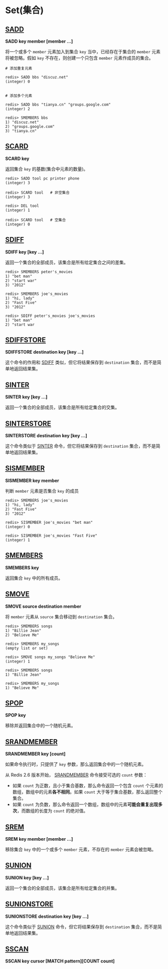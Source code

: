 # Set(集合)

## [SADD](http://redisdoc.com/set/sadd.html)

**SADD key member [member ...]**

将一个或多个 `member` 元素加入到集合 `key` 当中，已经存在于集合的 `member` 元素将被忽略。假如 `key` 不存在，则创建一个只包含 `member` 元素作成员的集合。

```shell
# 添加重复元素

redis> SADD bbs "discuz.net"
(integer) 0


# 添加多个元素

redis> SADD bbs "tianya.cn" "groups.google.com"
(integer) 2

redis> SMEMBERS bbs
1) "discuz.net"
2) "groups.google.com"
3) "tianya.cn"
```

## [SCARD](http://redisdoc.com/set/scard.html)

**SCARD key**

返回集合 `key` 的基数(集合中元素的数量)。

```shell
redis> SADD tool pc printer phone
(integer) 3

redis> SCARD tool   # 非空集合
(integer) 3

redis> DEL tool
(integer) 1

redis> SCARD tool   # 空集合
(integer) 0
```

## [SDIFF](http://redisdoc.com/set/sdiff.html)

**SDIFF key [key ...]**

返回一个集合的全部成员，该集合是所有给定集合之间的差集。

```shell
redis> SMEMBERS peter's_movies
1) "bet man"
2) "start war"
3) "2012"

redis> SMEMBERS joe's_movies
1) "hi, lady"
2) "Fast Five"
3) "2012"

redis> SDIFF peter's_movies joe's_movies
1) "bet man"
2) "start war
```

## [SDIFFSTORE](http://redisdoc.com/set/sdiffstore.html)

**SDIFFSTORE destination key [key ...]**

这个命令的作用和 [SDIFF](http://redisdoc.com/set/sdiff.html#sdiff) 类似，但它将结果保存到 `destination` 集合，而不是简单地返回结果集。

## [SINTER](http://redisdoc.com/set/sinter.html)

**SINTER key [key ...]**

返回一个集合的全部成员，该集合是所有给定集合的交集。

## [SINTERSTORE](http://redisdoc.com/set/sinterstore.html)

**SINTERSTORE destination key [key ...]**

这个命令类似于 [SINTER](http://redisdoc.com/set/sinter.html#sinter) 命令，但它将结果保存到 `destination` 集合，而不是简单地返回结果集。

## [SISMEMBER](http://redisdoc.com/set/sismember.html)

**SISMEMBER key member**

判断 `member` 元素是否集合 `key` 的成员

```shell
redis> SMEMBERS joe's_movies
1) "hi, lady"
2) "Fast Five"
3) "2012"

redis> SISMEMBER joe's_movies "bet man"
(integer) 0

redis> SISMEMBER joe's_movies "Fast Five"
(integer) 1
```

## [SMEMBERS](http://redisdoc.com/set/smembers.html)

**SMEMBERS key**

返回集合 `key` 中的所有成员。

## [SMOVE](http://redisdoc.com/set/smove.html)

**SMOVE source destination member**

将 `member` 元素从 `source` 集合移动到 `destination` 集合。

````shell
redis> SMEMBERS songs
1) "Billie Jean"
2) "Believe Me"

redis> SMEMBERS my_songs
(empty list or set)

redis> SMOVE songs my_songs "Believe Me"
(integer) 1

redis> SMEMBERS songs
1) "Billie Jean"

redis> SMEMBERS my_songs
1) "Believe Me"
````

## [SPOP](http://redisdoc.com/set/spop.html)

**SPOP key**

移除并返回集合中的一个随机元素。

## [SRANDMEMBER](http://redisdoc.com/set/srandmember.html)

**SRANDMEMBER key [count]**

如果命令执行时，只提供了 `key` 参数，那么返回集合中的一个随机元素。

从 Redis 2.6 版本开始， [SRANDMEMBER](http://redisdoc.com/set/srandmember.html#srandmember) 命令接受可选的 `count` 参数：

- 如果 `count` 为正数，且小于集合基数，那么命令返回一个包含 `count` 个元素的数组，数组中的元素**各不相同**。如果 `count` 大于等于集合基数，那么返回整个集合。
- 如果 `count` 为负数，那么命令返回一个数组，数组中的元素**可能会重复出现多次**，而数组的长度为 `count` 的绝对值。

## [SREM](http://redisdoc.com/set/srem.html)

**SREM key member [member ...]**

移除集合 `key` 中的一个或多个 `member` 元素，不存在的 `member` 元素会被忽略。

## [SUNION](http://redisdoc.com/set/sunion.html)

**SUNION key [key ...]**

返回一个集合的全部成员，该集合是所有给定集合的并集。

## [SUNIONSTORE](http://redisdoc.com/set/sunionstore.html)

**SUNIONSTORE destination key [key ...]**

这个命令类似于 [SUNION](http://redisdoc.com/set/sunion.html#sunion) 命令，但它将结果保存到 `destination` 集合，而不是简单地返回结果集。

## [SSCAN](http://redisdoc.com/set/sscan.html)

**SSCAN key cursor [MATCH pattern][COUNT count]**

